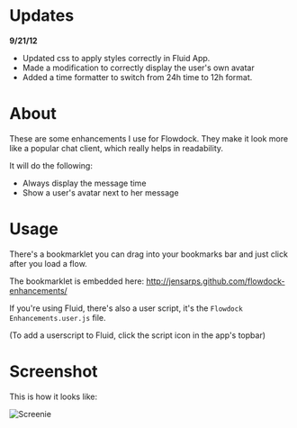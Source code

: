 Updates
===

**9/21/12**

* Updated css to apply styles correctly in Fluid App.
* Made a modification to correctly display the user's own avatar
* Added a time formatter to switch from 24h time to 12h format.

About
===

These are some enhancements I use for Flowdock. They make it look more like
a popular chat client, which really helps in readability.

It will do the following:

* Always display the message time
* Show a user's avatar next to her message

Usage
===

There's a bookmarklet you can drag into your bookmarks bar and just click after you load a flow.

The bookmarklet is embedded here: http://jensarps.github.com/flowdock-enhancements/

If you're using Fluid, there's also a user script, it's the `Flowdock Enhancements.user.js` file.

(To add a userscript to Fluid, click the script icon in the app's topbar)

Screenshot
===

This is how it looks like:

![Screenie](http://jensarps.github.com/flowdock-enhancements/screenie.png)